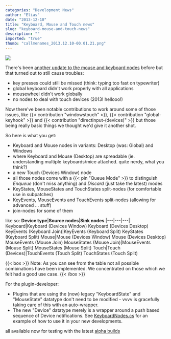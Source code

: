 ```yaml
---
categories: "Development News"
author: "Elias"
date: "2013-12-10"
title: "Keyboard, Mouse and Touch news"
slug: "keyboard-mouse-and-touch-news"
description: ""
imported: "true"
thumb: "callmenames_2013.12.10-00.01.21.png"
---
```



![](callmenames_2013.12.10-00.01.21.png) 

There's been [another update to the mouse and keyboard nodes](/blog/2013/update-to-mouse-keyboard-nodes) before but that turned out to still cause troubles:
* key presses could still be missed (think: typing too fast on typewriter)
* global keyboard didn't work properly with all applications
* mousewheel didn't work globally
* no nodes to deal with touch devices (2013! hellooo!)

Now there've been notable contributions to work around some of those issues, like {{< contribution "windowstouch" >}}, {{< contribution "global-keyhook" >}} and {{< contribution "directinput-(devices)" >}} but those being really basic things we thought we'd give it another shot.

So here is what you get:
* Keyboard and Mouse nodes in variants: Desktop (was: Global) and Windows 
* where Keyboard and Mouse (Desktop) are spreadable (ie. understanding multiple keyboards/mice attached. quite nerdy, what you think?)
* a new Touch (Devices Window) node
* all those nodes come with a {{< pin "Queue Mode" >}} to distinguish *Enqueue* (don't miss anything) and *Discard* (just take the latest) modes
* KeyStates, MouseStates and TouchStates split-nodes (for comfortable use in subpatches)
* KeyEvents, MouseEvents and TouchEvents split-nodes (allowing for advanced ... stuff)
* join-nodes for some of them

like so:
**Device type**|**Source nodes**|**Sink nodes**
|---|---|---|
Keyboard|Keyboard (Devices Window)
Keyboard (Devices Desktop)
KeyEvents (Keyboard Join)|KeyEvents (Keyboard Split)
KeyStates (Keyboard Split)
Mouse|Mouse (Devices Window)
Mouse (Devices Desktop)
MouseEvents (Mouse Join)
MouseStates (Mouse Join)|MouseEvents (Mouse Split)
MouseStates (Mouse Split)
Touch|Touch (Devices)|TouchEvents (Touch Split)
TouchStates (Touch Split)

{{< box >}}
Note:
As you can see from the table not all possible combinations have been implemented. We concentrated on those which we felt had a good use case.
{{< /box >}}

For the plugin-developer: 
* Plugins that are using the (now) legacy "KeyboardState" and "MouseState" datatype don't need to be modified - vvvv is gracefully taking care of this with an auto-wrapper. 
* The new "Device" datatype merely is a wrapper around a push based sequence of Device notifications. See [KeyboardNodes.cs](https://github.com/vvvv/vvvv-sdk/blob/develop/vvvv45/src/nodes/plugins/System/KeyboardNodes.cs) for an example of how to use it in your new developments. 

all available now for testing with the latest [alpha builds](https://vvvv.org/downloads/previews)
